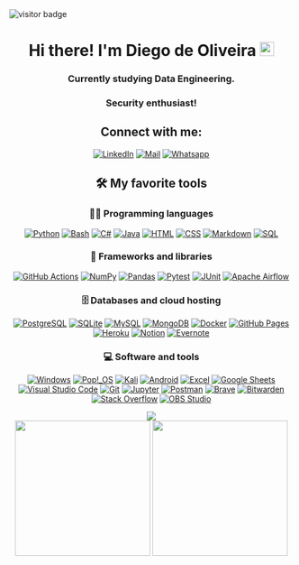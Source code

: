 <img src="https://visitor-badge.glitch.me/badge?page_id=PrimOox.PrimOox&left_color=green&right_color=#231abd" alt="visitor badge"/>
<center>
<h1 align="center">Hi there! I'm Diego de Oliveira <img src="https://media.giphy.com/media/hvRJCLFzcasrR4ia7z/giphy.gif"
        width="25px"></h1>
<h3 align="center">Currently studying Data Engineering.</h3>
<h3 align="center">Security enthusiast!</h3>

<h2 align="center">Connect with me:</h3>

<p align="center">
  <a href="https://www.linkedin.com/in/primosource/" target="_blank"><img alt="LinkedIn" src="https://img.shields.io/badge/LinkedIn-blue.svg?logo=linkedin&logoColor=white"></a>
  <a href="mailto:diego_oliveira_alves@hotmail.com" target="_blank"><img alt="Mail" src="https://img.shields.io/badge/Mail-0078d7.svg?logo=microsoft-outlook&logoColor=white"></a>
  <a href="https://api.whatsapp.com/send/?phone=55044999445880&text&app_absent=0" target="_blank"><img alt="Whatsapp" src="https://img.shields.io/badge/Whatsapp-green.svg?logo=whatsapp&logoColor=white"></a>
</p>

## 🛠️ My favorite tools

### 👨‍💻 Programming languages

<p>
    <a href="https://github.com/search?q=user%3APrimOox+language%3Apython"><img alt="Python" src="https://img.shields.io/badge/Python-14354C.svg?logo=python&logoColor=white"></a>
    <a href="#"><img alt="Bash" src="https://img.shields.io/badge/Bash-121011.svg?logo=gnu-bash&logoColor=white"></a>
    <a href="#"><img alt="C#" src="https://custom-icon-badges.herokuapp.com/badge/C%23-68217A.svg?logo=cs2&logoColor=white"></a>
    <a href="#"><img alt="Java" src="https://img.shields.io/badge/Java-007396.svg?logo=java&logoColor=white"></a>
    <a href="#"><img alt="HTML" src="https://img.shields.io/badge/HTML-E34F26.svg?logo=html5&logoColor=white"></a>
    <a href="#"><img alt="CSS" src="https://img.shields.io/badge/CSS-1572B6.svg?logo=css3&logoColor=white"></a>
    <a href="#"><img alt="Markdown" src="https://img.shields.io/badge/Markdown-000000.svg?logo=markdown&logoColor=white"></a>
    <a href="#"><img alt="SQL" src="https://custom-icon-badges.herokuapp.com/badge/SQL-025E8C.svg?logo=database&logoColor=white"></a>
</p>

### 🧰 Frameworks and libraries

<p>
    <a href="#"><img alt="GitHub Actions" src="https://img.shields.io/badge/GitHub%20Actions-2671E5.svg?logo=github%20actions&logoColor=white"></a>
    <a href="#"><img alt="NumPy" src="https://img.shields.io/badge/Numpy-013243.svg?logo=numpy&logoColor=white"></a>
    <a href="#"><img alt="Pandas" src="https://img.shields.io/badge/Pandas-150458.svg?logo=pandas&logoColor=white"></a>
    <a href="#"><img alt="Pytest" src="https://img.shields.io/badge/Pytest-0A9EDC.svg?logo=pytest&logoColor=white"></a>
    <a href="#"><img alt="JUnit" src="https://custom-icon-badges.herokuapp.com/badge/JUnit-25A162.svg?logo=check-circle&logoColor=white"></a>
    <a href="#"><img alt="Apache Airflow" src="https://img.shields.io/badge/Apache_Airflow-25A162.svg?logo=ApacheAirflow&logoColor=white"></a>
</p>

### 🗄️ Databases and cloud hosting

<p>
    <a href="#"><img alt="PostgreSQL" src ="https://img.shields.io/badge/PostgreSQL-316192.svg?logo=postgresql&logoColor=white"></a>
    <a href="#"><img alt="SQLite" src ="https://img.shields.io/badge/SQLite-07405e.svg?logo=sqlite&logoColor=white"></a>
    <a href="#"><img alt="MySQL" src="https://img.shields.io/badge/MySQL-00f.svg?logo=mysql&logoColor=white"></a>
    <a href="#"><img alt="MongoDB" src ="https://img.shields.io/badge/MongoDB-4ea94b.svg?logo=mongodb&logoColor=white"></a>
    <a href="#"><img alt="Docker" src="https://img.shields.io/badge/Docker-blue.svg?logo=docker&logoColor=white"></a>
    <a href="#"><img alt="GitHub Pages" src="https://img.shields.io/badge/GitHub%20Pages-327FC7.svg?logo=github&logoColor=white"></a>
    <a href="#"><img alt="Heroku" src="https://img.shields.io/badge/Heroku-430098.svg?logo=heroku&logoColor=white"></a>
    <a href="#"><img alt="Notion" src="https://img.shields.io/badge/Notion-010101.svg?logo=notion&logoColor=white"></a>
    <a href="#"><img alt="Evernote" src="https://img.shields.io/badge/Evernote-25A162.svg?logo=evernote&logoColor=white"></a>
</p>

### 💻 Software and tools

<p>
    <a href="#"><img alt="Windows" src="https://img.shields.io/badge/Windows-blue.svg?logo=windows&logoColor=white"></a>
    <a href="#"><img alt="Pop!_OS" src="https://img.shields.io/badge/Pop!__OS-darkblue.svg?logo=popos&logoColor=white"></a>
    <a href="#"><img alt="Kali" src="https://img.shields.io/badge/Kali_Linux-darkblue.svg?logo=kali-linux&logoColor=white"></a>
    <a href="#"><img alt="Android" src="https://img.shields.io/badge/Android-3DDC84?logo=android&logoColor=white"></a>
    <a href="#"><img alt="Excel" src="https://img.shields.io/badge/Excel-34A853.svg?logo=microsoft-excel&logoColor=white"></a>
    <a href="#"><img alt="Google Sheets" src="https://img.shields.io/badge/Google%20Sheets-34A853.svg?logo=google%20sheets&logoColor=white"></a>
    <a href="#"><img alt="Visual Studio Code" src="https://img.shields.io/badge/Visual%20Studio%20Code-0078d7.svg?logo=visual-studio-code&logoColor=white"></a>
    <a href="#"><img alt="Git" src="https://img.shields.io/badge/Git-F05033.svg?logo=git&logoColor=white"></a>
    <a href="#"><img alt="Jupyter" src="https://img.shields.io/badge/Jupyter-F37626.svg?logo=Jupyter&logoColor=white"></a>
    <a href="#"><img alt="Postman" src="https://img.shields.io/badge/Postman-FF6C37?logo=postman&logoColor=white"></a>
    <a href="#"><img alt="Brave" src="https://img.shields.io/badge/-Brave-FB542B?logo=brave&logoColor=white"></a>
    <a href="#"><img alt="Bitwarden" src="https://img.shields.io/badge/-Bitwarden-175DDC?logo=bitwarden&logoColor=white"></a>
    <a href="#"><img alt="Stack Overflow" src="https://img.shields.io/badge/-Stack%20Overflow-FE7A16?logo=stack-overflow&logoColor=white"></a>
    <a href="#"><img alt="OBS Studio" src="https://img.shields.io/badge/-OBS%20Studio-302E31?logo=obs-studio&logoColor=white"></a>
</p>

<div align="center">
    <a href="https://github.com/anuraghazra/github-readme-stats">
        <img
            src="https://github-readme-stats.vercel.app/api?username=PrimOox&show_icons=true&theme=chartreuse-dark&include_all_commits=true&count_private=true&hide_border=true&locale=pt-br&&hide=stars,contribs"/></a>
</div>

<div align="center">
    <a href="https://wakatime.com/@PrimOox">
        <img height="240em"
            src="https://github-readme-stats.vercel.app/api/top-langs/?username=PrimOox&langs_count=8&theme=chartreuse-dark&hide_border=true&locale=pt-br&layout=compact"/></a>
        <img height="240em"
            src="https://github-readme-stats.vercel.app/api/wakatime?username=PrimOox&theme=chartreuse-dark&hide_border=true&locale=pt-br"/></a>
</div>

</center>
